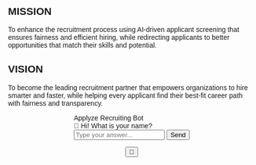 <!DOCTYPE html>
<html lang="en">
<head>
<meta charset="UTF-8">
<meta name="viewport" content="width=device-width, initial-scale=1.0">
<title>Applyze Recruiting Bot</title>
<style>
  body {
    margin: 0;
    height: 100vh;
    background: url('1.jpeg') no-repeat center center/cover;
    background-attachment: fixed;
    font-family: 'Poppins', sans-serif;
    display: flex;
    justify-content: center;
    align-items: center;
    flex-direction: column;
    overflow-x: hidden;
  }

  /* Mission and Vision Section */
  .info-section {
    background: rgba(255, 255, 255, 0.95);
    width: 85%;
    max-width: 850px;
    padding: 40px;
    border-radius: 20px;
    box-shadow: 0 4px 25px rgba(0, 0, 0, 0.15);
    text-align: center;
    margin-bottom: 100px;
    transform: translateX(-120%);
    opacity: 0;
    animation: slideIn 1s ease forwards;
  }

  @keyframes slideIn {
    to {
      transform: translateX(0);
      opacity: 1;
    }
  }

  .info-section h2 {
    color: #4B6CFB;
    margin-bottom: 12px;
    font-size: 24px;
  }

  .info-section p {
    color: #333;
    line-height: 1.7;
    font-size: 16px;
    margin-bottom: 24px;
  }

  /* Chatbot Floating Button */
  .chat-toggle {
    position: fixed;
    bottom: 25px;
    right: 25px;
    background: #4B6CFB;
    color: white;
    width: 60px;
    height: 60px;
    border-radius: 50%;
    border: none;
    cursor: pointer;
    box-shadow: 0 4px 20px rgba(0, 0, 0, 0.3);
    font-size: 26px;
    display: flex;
    justify-content: center;
    align-items: center;
    transition: 0.3s;
    z-index: 999;
  }

  .chat-toggle:hover {
    transform: scale(1.1);
  }

  /* Chatbot Window */
  .chatbot {
    position: fixed;
    bottom: 100px;
    right: 25px;
    width: 340px;
    height: 520px;
    background: #ffffff;
    border-radius: 12px;
    box-shadow: 0 4px 20px rgba(0, 0, 0, 0.25);
    display: flex;
    flex-direction: column;
    overflow: hidden;
    border: 1px solid #ddd;
    transition: all 0.3s ease;
    opacity: 0;
    transform: scale(0.8);
    pointer-events: none;
  }

  .chatbot.active {
    opacity: 1;
    transform: scale(1);
    pointer-events: all;
  }

  .chat-header {
    background: #4B6CFB;
    color: white;
    padding: 14px;
    text-align: center;
    font-weight: bold;
  }

  .chat-messages {
    flex: 1;
    padding: 12px;
    overflow-y: auto;
    background: #f9f9f9;
    display: flex;
    flex-direction: column;
    gap: 10px;
  }

  .chat-input {
    display: flex;
    border-top: 1px solid #ddd;
  }

  .chat-input input {
    flex: 1;
    padding: 10px;
    border: none;
    outline: none;
  }

  .chat-input button {
    background: #4B6CFB;
    color: white;
    border: none;
    padding: 10px 16px;
    cursor: pointer;
  }

  .message {
    line-height: 1.4;
    animation: fadeIn 0.3s ease;
    max-width: 85%;
    word-wrap: break-word;
    clear: both;
  }

  .bot {
    background: #e9e9e9;
    color: #333;
    padding: 8px 10px;
    border-radius: 10px 10px 10px 0;
    display: inline-block;
    align-self: flex-start;
  }

  .user {
    background: #4B6CFB;
    color: white;
    border-radius: 10px 10px 0 10px;
    padding: 8px 10px;
    display: inline-block;
    align-self: flex-end;
  }

  .summary-box {
    background: #e0e0e0;
    padding: 10px;
    border-radius: 10px;
    line-height: 1.6;
    font-size: 14px;
    color: #222;
    margin-top: 5px;
  }

  .summary-box strong {
    color: #4B6CFB;
  }

  .options {
    margin-top: 5px;
  }

  .options button {
    display: inline-block;
    margin: 5px 5px 0 0;
    padding: 8px 12px;
    border: 1px solid #4B6CFB;
    background: white;
    color: #4B6CFB;
    border-radius: 6px;
    cursor: pointer;
    transition: 0.3s;
  }

  .options button:hover {
    background: #4B6CFB;
    color: white;
  }

  @keyframes fadeIn {
    from { opacity: 0; transform: translateY(5px); }
    to { opacity: 1; transform: translateY(0); }
  }
</style>
</head>
<body>

<!-- Mission and Vision Section -->
<div class="info-section">
  <h2>MISSION</h2>
  <p>To enhance the recruitment process using AI-driven applicant screening that ensures fairness and efficient hiring, while redirecting applicants to better opportunities that match their skills and potential.</p>
  <h2>VISION</h2>
  <p>To become the leading recruitment partner that empowers organizations to hire smarter and faster, while helping every applicant find their best-fit career path with fairness and transparency.</p>
</div>

<!-- Chatbot Window -->
<div class="chatbot" id="chatbot">
  <div class="chat-header">Applyze Recruiting Bot</div>
  <div class="chat-messages" id="messages">
    <div class="message bot">👋 Hi! What is your name?</div>
  </div>
  <div class="chat-input">
    <input type="text" id="userInput" placeholder="Type your answer..." />
    <button onclick="sendMessage()">Send</button>
  </div>
</div>

<!-- Floating Toggle Button -->
<button class="chat-toggle" id="chatToggle">💬</button>

<script>
  // Toggle Chatbot Visibility
  const chatbot = document.getElementById('chatbot');
  const chatToggle = document.getElementById('chatToggle');
  chatToggle.addEventListener('click', () => {
    chatbot.classList.toggle('active');
  });

  let step = 0;
  let userData = { name: '', phone: '', email: '', address: '', education: '', experience: '' };
  const input = document.getElementById('userInput');

  input.addEventListener('keypress', function(e) {
    if (e.key === 'Enter') sendMessage();
  });

  function sendMessage() {
    const messages = document.getElementById('messages');
    const userText = input.value.trim();
    if (!userText) return;

    const userMessage = document.createElement('div');
    userMessage.classList.add('message', 'user');
    userMessage.textContent = userText;
    messages.appendChild(userMessage);
    input.value = '';
    messages.scrollTop = messages.scrollHeight;

    if (step === 0) {
      userData.name = userText;
      botReply(`Hi ${userData.name}! May I have your phone number?`);
      step = 1;
    } 
    else if (step === 1) {
      userData.phone = userText;
      botReply("Got it! What’s your email address?");
      step = 2;
    } 
    else if (step === 2) {
      userData.email = userText;
      botReply("Thank you! May I have your current address?");
      step = 3;
    } 
    else if (step === 3) {
      userData.address = userText;
      botReply("Are you interested to apply?");
      showOptions(["Yes", "No"]);
      step = 4;
    } 
    else if (step === 4) {
      if (userText.toLowerCase() === 'yes') {
        botReply("Great! What is your highest level of educational attainment?");
        step = 5;
      } else {
        botReply("Thank you for participating; we appreciate your interest in Applyze.");
        step = 99;
      }
    } 
    else if (step === 5) {
      userData.education = userText;
      botReply("How many years of experience do you have specifically as a Customer Service Representative?");
      step = 6;
    } 
    else if (step === 6) {
      userData.experience = userText;

      const summaryMessage = document.createElement('div');
      summaryMessage.classList.add('message', 'bot');

      const summaryBox = document.createElement('div');
      summaryBox.classList.add('summary-box');
      summaryBox.innerHTML = `
        📋 <strong>Application Summary</strong><br><br>
        👤 <strong>Name:</strong> ${userData.name}<br>
        📞 <strong>Phone:</strong> ${userData.phone}<br>
        📧 <strong>Email:</strong> ${userData.email}<br>
        🏠 <strong>Address:</strong> ${userData.address}<br>
        🎓 <strong>Educational Attainment:</strong> ${userData.education}<br>
        💼 <strong>Experience:</strong> ${userData.experience} years
      `;
      summaryMessage.appendChild(summaryBox);
      messages.appendChild(summaryMessage);

      setTimeout(() => {
        botReply("Thank you for sharing your experience! Our team will review your application and contact you soon. Have a great day!");
      }, 1000);

      step = 99;
    }

    messages.scrollTop = messages.scrollHeight;
  }

  function botReply(text) {
    const messages = document.getElementById('messages');
    const botMessage = document.createElement('div');
    botMessage.classList.add('message', 'bot');
    botMessage.textContent = text;
    messages.appendChild(botMessage);
    messages.scrollTop = messages.scrollHeight;
  }

  function showOptions(options) {
    const messages = document.getElementById('messages');
    const container = document.createElement('div');
    container.classList.add('options');
    options.forEach(opt => {
      const btn = document.createElement('button');
      btn.textContent = opt;
      btn.onclick = () => {
        document.getElementById('userInput').value = opt;
        sendMessage();
        container.remove();
      };
      container.appendChild(btn);
    });
    messages.appendChild(container);
    messages.scrollTop = messages.scrollHeight;
  }
</script>
</body>
</html>
